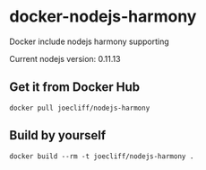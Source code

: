 docker-nodejs-harmony
=====================

Docker include nodejs harmony supporting

Current nodejs version: 0.11.13

Get it from Docker Hub
------
```
docker pull joecliff/nodejs-harmony
```

Build by yourself
------
```
docker build --rm -t joecliff/nodejs-harmony .
```